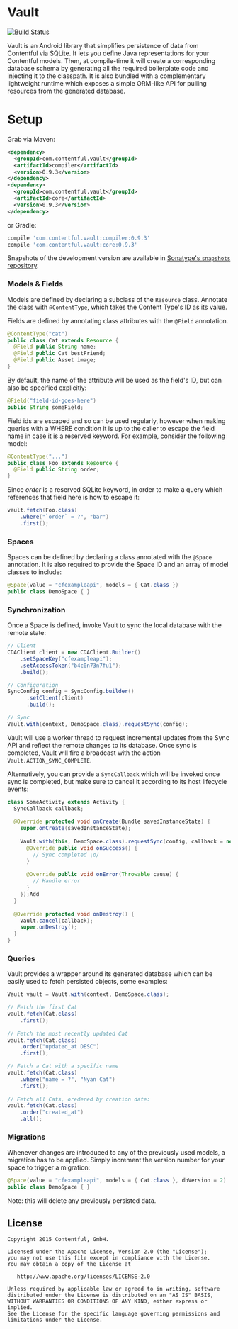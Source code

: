 # Vault

[![Build Status](https://travis-ci.org/contentful/vault.svg)](https://travis-ci.org/contentful/vault/builds#)

Vault is an Android library that simplifies persistence of data from Contentful via SQLite. It lets you define Java representations for your Contentful models. Then, at compile-time it will create a corresponding database schema by generating all the required boilerplate code and injecting it to the classpath. It is also bundled with a complementary lightweight runtime which exposes a simple ORM-like API for pulling resources from the generated database.

Setup
=====

Grab via Maven:
```xml
<dependency>
  <groupId>com.contentful.vault</groupId>
  <artifactId>compiler</artifactId>
  <version>0.9.3</version>
</dependency>
<dependency>
  <groupId>com.contentful.vault</groupId>
  <artifactId>core</artifactId>
  <version>0.9.3</version>
</dependency>
```
or Gradle:
```groovy
compile 'com.contentful.vault:compiler:0.9.3'
compile 'com.contentful.vault:core:0.9.3'
```

Snapshots of the development version are available in [Sonatype's `snapshots` repository][snap].

### Models & Fields

Models are defined by declaring a subclass of the `Resource` class. Annotate the class with `@ContentType`, which takes the Content Type's ID as its value.

Fields are defined by annotating class attributes with the `@Field` annotation. 
```java
@ContentType("cat")
public class Cat extends Resource {
  @Field public String name;
  @Field public Cat bestFriend;
  @Field public Asset image;
}
```

By default, the name of the attribute will be used as the field's ID, but can also be specified explicitly:
```java
@Field("field-id-goes-here") 
public String someField; 
```

Field ids are escaped and so can be used regularly, however when making queries with a WHERE condition it is up to the caller to escape the field name in case it is a reserved keyword. For example, consider the following model:
```java
@ContentType("...")
public class Foo extends Resource {
  @Field public String order;
}
```

Since *order* is a reserved SQLite keyword, in order to make a query which references that field here is how to escape it:
```java
vault.fetch(Foo.class)
    .where("`order` = ?", "bar")
    .first();
```

### Spaces

Spaces can be defined by declaring a class annotated with the `@Space` annotation. It is also required to provide the Space ID and an array of model classes to include:

```java
@Space(value = "cfexampleapi", models = { Cat.class })
public class DemoSpace { }
```

### Synchronization

Once a Space is defined, invoke Vault to sync the local database with the remote state:

```java
// Client
CDAClient client = new CDAClient.Builder()
    .setSpaceKey("cfexampleapi");
    .setAccessToken("b4c0n73n7fu1");
    .build();

// Configuration
SyncConfig config = SyncConfig.builder()
      .setClient(client)
      .build();

// Sync
Vault.with(context, DemoSpace.class).requestSync(config);
```

Vault will use a worker thread to request incremental updates from the Sync API and reflect the remote changes to its database.
Once sync is completed, Vault will fire a broadcast with the action `Vault.ACTION_SYNC_COMPLETE`.

Alternatively, you can provide a `SyncCallback` which will be invoked once sync is completed, but make sure to cancel it according to its host lifecycle events:

```java
class SomeActivity extends Activity {
  SyncCallback callback;
  
  @Override protected void onCreate(Bundle savedInstanceState) {
    super.onCreate(savedInstanceState);
    
    Vault.with(this, DemoSpace.class).requestSync(config, callback = new SyncCallback() {
      @Override public void onSuccess() {
        // Sync completed \o/
      }
      
      @Override public void onError(Throwable cause) {
        // Handle error
      }
    });Add
  }
  
  @Override protected void onDestroy() {
    Vault.cancel(callback);
    super.onDestroy();
  }
}
```

### Queries

Vault provides a wrapper around its generated database which can be easily used to fetch persisted objects, some examples:

```java
Vault vault = Vault.with(context, DemoSpace.class);

// Fetch the first Cat
vault.fetch(Cat.class)
    .first();
    
// Fetch the most recently updated Cat
vault.fetch(Cat.class)
    .order("updated_at DESC")
    .first();

// Fetch a Cat with a specific name
vault.fetch(Cat.class)
    .where("name = ?", "Nyan Cat")
    .first();
    
// Fetch all Cats, oredered by creation date:
vault.fetch(Cat.class)
    .order("created_at")
    .all();
```


### Migrations

Whenever changes are introduced to any of the previously used models, a migration has to be applied. Simply increment the version number for your space to trigger a migration:

```java
@Space(value = "cfexampleapi", models = { Cat.class }, dbVersion = 2)
public class DemoSpace { }
```

Note: this will delete any previously persisted data.


License
-------

    Copyright 2015 Contentful, GmbH.

    Licensed under the Apache License, Version 2.0 (the "License");
    you may not use this file except in compliance with the License.
    You may obtain a copy of the License at

       http://www.apache.org/licenses/LICENSE-2.0

    Unless required by applicable law or agreed to in writing, software
    distributed under the License is distributed on an "AS IS" BASIS,
    WITHOUT WARRANTIES OR CONDITIONS OF ANY KIND, either express or implied.
    See the License for the specific language governing permissions and
    limitations under the License.





 [snap]: https://oss.sonatype.org/content/repositories/snapshots/
